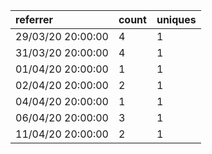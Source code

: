 | referrer          | count | uniques |
| :---------------- | :---- | :------ |
| 29/03/20 20:00:00 | 4     | 1       |
| 31/03/20 20:00:00 | 4     | 1       |
| 01/04/20 20:00:00 | 1     | 1       |
| 02/04/20 20:00:00 | 2     | 1       |
| 04/04/20 20:00:00 | 1     | 1       |
| 06/04/20 20:00:00 | 3     | 1       |
| 11/04/20 20:00:00 | 2     | 1       |